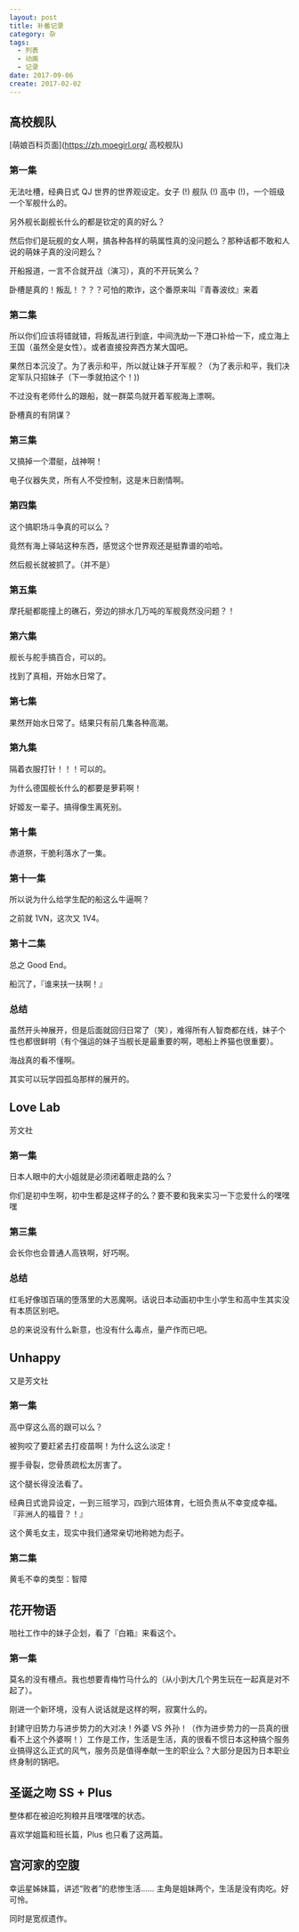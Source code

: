 ```yaml
---
layout: post
title: 补番记录
category: 杂
tags:
  - 列表
  - 动画
  - 记录
date: 2017-09-06
create: 2017-02-02
---
```


## 高校舰队
[萌娘百科页面](https://zh.moegirl.org/ 高校舰队)

### 第一集
无法吐槽，经典日式 QJ 世界的世界观设定。女子 (!) 舰队 (!) 高中 (!)，一个班级一个军舰什么的。

另外舰长副舰长什么的都是钦定的真的好么？

然后你们是玩舰的女人啊，搞各种各样的萌属性真的没问题么？那种话都不敢和人说的萌妹子真的没问题么？

开船报道，一言不合就开战（演习），真的不开玩笑么？

卧槽是真的！叛乱！？？？可怕的欺诈，这个番原来叫『青春波纹』来着

### 第二集
所以你们应该将错就错，将叛乱进行到底，中间洗劫一下港口补给一下，成立海上王国（虽然全是女性）。或者直接投奔西方某大国吧。

果然日本沉没了。为了表示和平，所以就让妹子开军舰？（为了表示和平，我们决定军队只招妹子（下一季就拍这个！))

不过没有老师什么的跟船，就一群菜鸟就开着军舰海上漂啊。

卧槽真的有阴谋？

### 第三集
又搞掉一个潜艇，战神啊！

电子仪器失灵，所有人不受控制，这是末日剧情啊。

### 第四集
这个搞职场斗争真的可以么？

竟然有海上驿站这种东西，感觉这个世界观还是挺靠谱的哈哈。

然后舰长就被抓了。（并不是）

### 第五集
摩托艇都能撞上的礁石，旁边的排水几万吨的军舰竟然没问题？！

### 第六集
舰长与舵手搞百合，可以的。

找到了真相，开始水日常了。

### 第七集
果然开始水日常了。结果只有前几集各种高潮。

### 第九集
隔着衣服打针！！！可以的。

为什么德国舰长什么的都要是萝莉啊！

好姬友一辈子。搞得像生离死别。

### 第十集
赤道祭，干脆利落水了一集。

### 第十一集
所以说为什么给学生配的船这么牛逼啊？

之前就 1VN，这次又 1V4。

### 第十二集
总之 Good End。

船沉了，『谁来扶一扶啊！』

### 总结
虽然开头神展开，但是后面就回归日常了（笑），难得所有人智商都在线，妹子个性也都很鲜明（有个强运的妹子当舰长是最重要的啊，嗯船上养猫也很重要）。

海战真的看不懂啊。

其实可以玩学园孤岛那样的展开的。

## Love Lab
芳文社

### 第一集
日本人眼中的大小姐就是必须闭着眼走路的么？

你们是初中生啊，初中生都是这样子的么？要不要和我来实习一下恋爱什么的嘿嘿嘿

### 第三集
会长你也会普通人高铁啊，好巧啊。

### 总结
红毛好像珈百璃的堕落里的大恶魔啊。话说日本动画初中生小学生和高中生其实没有本质区别吧。

总的来说没有什么新意，也没有什么毒点，量产作而已吧。

## Unhappy
又是芳文社

### 第一集
高中穿这么高的跟可以么？

被狗咬了要赶紧去打疫苗啊！为什么这么淡定！

握手骨裂，您骨质疏松太厉害了。

这个腿长得没法看了。

经典日式诡异设定，一到三班学习，四到六班体育，七班负责从不幸变成幸福。『非洲人的福音？！』

这个黄毛女主，现实中我们通常亲切地称她为彪子。

### 第二集
黄毛不幸的类型：智障

## 花开物语
啪社工作中的妹子企划，看了『白箱』来看这个。

### 第一集
莫名的没有槽点。我也想要青梅竹马什么的（从小到大几个男生玩在一起真是对不起了）。

刚进一个新环境，没有人说话就是这样的啊，寂寞什么的。

封建守旧势力与进步势力的大对决！外婆 VS 外孙！（作为进步势力的一员真的很看不上这个外婆啊！）工作是工作，生活是生活，真的很看不惯日本这种搞个服务业搞得这么正式的风气，服务员是值得奉献一生的职业么？大部分是因为日本职业终身制的锅吧。

## 圣诞之吻 SS + Plus
整体都在被迫吃狗粮并且嘿嘿嘿的状态。

喜欢学姐篇和班长篇，Plus 也只看了这两篇。

## 宫河家的空腹
幸运星姊妹篇，讲述“败者”的悲惨生活...... 主角是姐妹两个，生活是没有肉吃。好可怜。

同时是宽叔遗作。
